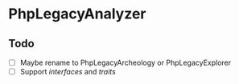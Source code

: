 # PhpLegacyAnalyzer

## Todo

- [ ] Maybe rename to PhpLegacyArcheology or PhpLegacyExplorer
- [ ] Support _interfaces_ and _traits_